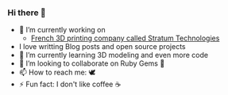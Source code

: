 ### Hi there 👋

- 🔭 I’m currently working on 
  - [French 3D printing company called Stratum Technologies](https://stratumtech.fr/)
- I love writting Blog posts and open source projects
- 🌱 I’m currently learning 3D modeling and even more code
- 👯 I’m looking to collaborate on Ruby Gems 💎
- 📫 How to reach me: 🕊
- ⚡ Fun fact: I don't like coffee ☕️
